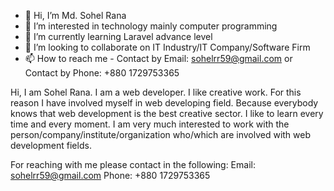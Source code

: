 - 👋 Hi, I’m Md. Sohel Rana
- 👀 I’m interested in technology mainly computer programming
- 🌱 I’m currently learning Laravel advance level
- 💞️ I’m looking to collaborate on IT Industry/IT Company/Software Firm 
- 📫 How to reach me - Contact by Email: sohelrr59@gmail.com or Contact by Phone: +880 1729753365

<!---
sohelrr59/sohelrr59 is a ✨ special ✨ repository because its `README.md` (this file) appears on your GitHub profile.
You can click the Preview link to take a look at your changes.
--->

Hi, I am Sohel Rana. I am a web developer. I like creative work. For this reason I have involved myself in web developing field. Because everybody knows that web development
is the best creative sector. I like to learn every time and every moment. I am very much interested to work with the person/company/institute/organization who/which are involved 
with web development fields.

For reaching with me please contact in the following:
Email: sohelrr59@gmail.com
Phone: +880 1729753365
